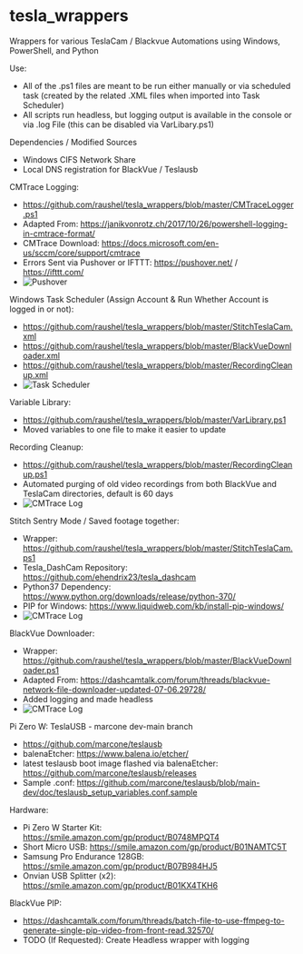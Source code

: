 # tesla_wrappers
Wrappers for various TeslaCam / Blackvue Automations using Windows, PowerShell, and Python

Use:
- All of the .ps1 files are meant to be run either manually or via scheduled task (created by the related .XML files when imported into Task Scheduler)
- All scripts run headless, but logging output is available in the console or via .log File (this can be disabled via VarLibary.ps1)

Dependencies / Modified Sources
- Windows CIFS Network Share
- Local DNS registration for BlackVue / Teslausb

CMTrace Logging:
- https://github.com/raushel/tesla_wrappers/blob/master/CMTraceLogger.ps1
- Adapted From: https://janikvonrotz.ch/2017/10/26/powershell-logging-in-cmtrace-format/
- CMTrace Download: https://docs.microsoft.com/en-us/sccm/core/support/cmtrace
- Errors Sent via Pushover or IFTTT: https://pushover.net/ / https://ifttt.com/
- ![Pushover](https://github.com/raushel/tesla_wrappers/blob/master/Images/Pushover.png)

Windows Task Scheduler (Assign Account & Run Whether Account is logged in or not):
- https://github.com/raushel/tesla_wrappers/blob/master/StitchTeslaCam.xml
- https://github.com/raushel/tesla_wrappers/blob/master/BlackVueDownloader.xml
- https://github.com/raushel/tesla_wrappers/blob/master/RecordingCleanup.xml
- ![Task Scheduler](https://github.com/raushel/tesla_wrappers/blob/master/Images/ScheduledTasks.png)

Variable Library:
 - https://github.com/raushel/tesla_wrappers/blob/master/VarLibrary.ps1
 - Moved variables to one file to make it easier to update

Recording Cleanup:
 - https://github.com/raushel/tesla_wrappers/blob/master/RecordingCleanup.ps1
 - Automated purging of old video recordings from both BlackVue and TeslaCam directories, default is 60 days
 - ![CMTrace Log](https://github.com/raushel/tesla_wrappers/blob/master/Images/RecordingCleanup.png)

Stitch Sentry Mode / Saved footage together:
- Wrapper: https://github.com/raushel/tesla_wrappers/blob/master/StitchTeslaCam.ps1
- Tesla_DashCam Repository: https://github.com/ehendrix23/tesla_dashcam
- Python37 Dependency: https://www.python.org/downloads/release/python-370/
- PIP for Windows: https://www.liquidweb.com/kb/install-pip-windows/
- ![CMTrace Log](https://github.com/raushel/tesla_wrappers/blob/master/Images/StitchTeslaCam.png)

BlackVue Downloader:
- Wrapper: https://github.com/raushel/tesla_wrappers/blob/master/BlackVueDownloader.ps1
- Adapted From: https://dashcamtalk.com/forum/threads/blackvue-network-file-downloader-updated-07-06.29728/
- Added logging and made headless
- ![CMTrace Log](https://github.com/raushel/tesla_wrappers/blob/master/Images/BlackVueDownloader.png)



Pi Zero W: TeslaUSB - marcone dev-main branch
- https://github.com/marcone/teslausb
- balenaEtcher: https://www.balena.io/etcher/
- latest teslausb boot image flashed via balenaEtcher: https://github.com/marcone/teslausb/releases
- Sample .conf: https://github.com/marcone/teslausb/blob/main-dev/doc/teslausb_setup_variables.conf.sample

Hardware:
- Pi Zero W Starter Kit: https://smile.amazon.com/gp/product/B0748MPQT4
- Short Micro USB: https://smile.amazon.com/gp/product/B01NAMTC5T
- Samsung Pro Endurance 128GB: https://smile.amazon.com/gp/product/B07B984HJ5
- Onvian USB Splitter (x2): https://smile.amazon.com/gp/product/B01KX4TKH6

BlackVue PIP:
- https://dashcamtalk.com/forum/threads/batch-file-to-use-ffmpeg-to-generate-single-pip-video-from-front-read.32570/
- TODO (If Requested): Create Headless wrapper with logging
